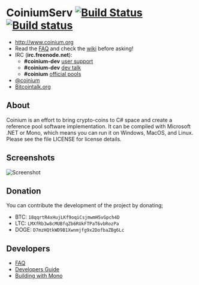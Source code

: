 # CoiniumServ [![Build Status](https://travis-ci.org/CoiniumServ/CoiniumServ.svg?branch=develop)](https://travis-ci.org/CoiniumServ/CoiniumServ) [![Build status](https://ci.appveyor.com/api/projects/status/3x349ig9dt14943t)](https://ci.appveyor.com/project/raistlinthewiz/coiniumserv)
 
* http://www.coinium.org
* Read the [FAQ](https://github.com/CoiniumServ/CoiniumServ/wiki/FAQ) and check the [wiki](https://github.com/CoiniumServ/CoiniumServ/wiki/) before asking!
* IRC (**irc.freenode.net**):
  - **#coinium-dev** [user support](http://webchat.freenode.net/?channels=%23coinium-serv&prompt=1&uio=OT10cnVlde)
  - **#coinium-dev** [dev talk](http://webchat.freenode.net/?channels=%23coinium-dev&prompt=1&uio=OT10cnVlde)
  - **#coinium** [official pools](http://webchat.freenode.net/?channels=%23coinium&prompt=1&uio=OT10cnVlde)
* [@coinium](http://twitter.com/coinium)
* [Bitcointalk.org](https://bitcointalk.org/index.php?topic=604476.0)
   
## About

Coinium is an effort to bring crypto-coins to C# space and create a reference pool software implementation. It can be compiled with Microsoft .NET or Mono, which means you can run it on Windows, MacOS, and Linux. Please see the file LICENSE for license details.

## Screenshots

![Screenshot](http://i.imgur.com/Pql7h0y.png)

## Donation

You can contribute the development of the project by donating; 

* BTC: `18qqrtR4xHujLKf9oqiCsjmwmH5vGpch4D`
* LTC: `LMXfRb3w8cMUBfqZb6RUkFTPaT6vbRozPa`
* DOGE: `D7mzHQtkWD9B1Xwnmjfg9x2DofbaZBg6Lc`

## Developers

* [FAQ](https://github.com/CoiniumServ/CoiniumServ/wiki/FAQ)
* [Developers Guide](https://github.com/CoiniumServ/CoiniumServ/wiki/Developers)
* [Building with Mono](https://github.com/CoiniumServ/CoiniumServ/wiki/Building-with-Mono)
